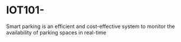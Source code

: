 # IOT101-
Smart parking is an efficient and cost-effective system to monitor the availability of parking spaces in real-time
